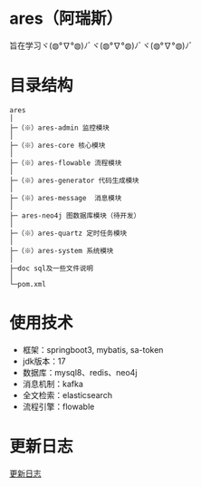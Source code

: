# ares（阿瑞斯）

旨在学习ヾ(◍°∇°◍)ﾉﾞヾ(◍°∇°◍)ﾉﾞヾ(◍°∇°◍)ﾉﾞ

# 目录结构

```
ares
│
├─（※）ares-admin 监控模块
│
├─（※）ares-core 核心模块
│
├─（※）ares-flowable 流程模块
│
├─（※）ares-generator 代码生成模块
│
├─（※）ares-message  消息模块
│
├─ ares-neo4j 图数据库模块（待开发）
│
├─（※）ares-quartz 定时任务模块
│
├─（※）ares-system 系统模块
│
├─doc sql及一些文件说明
│
└─pom.xml

```

# 使用技术

- 框架：springboot3, mybatis, sa-token
- jdk版本：17
- 数据库：mysql8、redis、neo4j
- 消息机制：kafka
- 全文检索：elasticsearch
- 流程引擎：flowable

# 更新日志
[更新日志](CHANGELOG.md)
